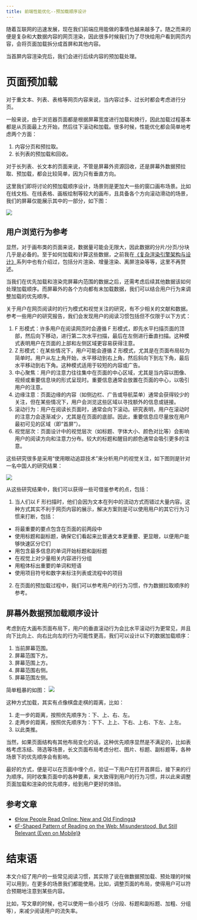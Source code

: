 ```yaml
---
title: 前端性能优化--预加载顺序设计
---
```


随着互联网的迅速发展，现在我们前端应用能做的事情也越来越多了。随之而来的便是复杂和大数据内容的网页渲染，因此很多时候我们为了尽快给用户看到网页内容，会将页面加载拆分成首屏和其他内容。

当首屏内容渲染完后，我们会进行后续内容的预加载处理。

# 页面预加载

对于重文本、列表、表格等网页内容来说，当内容过多、过长时都会考虑进行分页。

一般来说，由于浏览器页面都是根据屏幕宽度进行加载和换行，因此加载过程基本都是从页面最上方开始，然后往下滚动和加载。很多时候，性能优化都会简单地考虑两个方面：

1. 内容分页和预拉取。
2. 长列表的预加载和回收。

对于长列表、长文本的页面来说，不管是屏幕外资源回收，还是屏幕外数据预拉取、预加载，都会比较简单，因为只有垂直方向。

这里我们即将讨论的预加载顺序设计，场景则是更加大一些的窗口画布场景。比如在线文档、在线表格、画板绘制等较大的画布，且具备各个方向滚动滑动的场景，我们的屏幕仅能展示其中的一部分，如下图：

![](https://github-imglib-1255459943.cos.ap-chengdu.myqcloud.com/preload-order-1.jpg)

## 用户浏览行为参考

显然，对于画布类的页面来说，数据量可能会无限大，因此数据的分片/分页/分块几乎是必备的。至于如何加载和计算这些数据，之前我在[《复杂渲染引擎架构与设计》](../render-engine//render-engine-render-and-collect.md)系列中也有介绍过，包括分片渲染、增量渲染、离屏渲染等等，这里不再赘述。

当我们在优先加载和渲染完屏幕内范围的数据之后，还需考虑后续其他数据该如何处理加载顺序。而屏幕外的各个方向都有未加载数据，我们可以结合用户行为来调整加载的优先顺序。

关于用户在网页阅读时的行为模式和视觉关注的研究，有不少相关的文献和数据。参考一些用户的研究报告，我们会发现用户的阅读习惯包括但不仅限于以下方式：

1. F 形模式：许多用户在阅读网页时会遵循 F 形模式，即先水平扫描页面的顶部，然后向下移动，进行第二次水平扫描，最后在左侧进行垂直扫描。这种模式表明用户在页面的上部和左侧区域更容易获得注意。
2. Z 形模式：在某些情况下，用户可能会遵循 Z 形模式，尤其是在页面布局较为简单时。用户从左上角开始，水平移动到右上角，然后斜向下到左下角，最后水平移动到右下角。这种模式适用于较短的内容或广告。
3. 中心聚焦：用户的注意力往往集中在页面的中心区域，尤其是当内容以图像、视频或重要信息块的形式呈现时。重要信息通常会放置在页面的中心，以吸引用户的注意。
4. 边缘注意：页面边缘的内容（如侧边栏、广告或导航菜单）通常会获得较少的关注，但在某些情况下，用户会浏览这些区域以寻找额外的信息或链接。
5. 滚动行为：用户在阅读长页面时，通常会向下滚动。研究表明，用户在滚动时的注意力会逐渐减少，尤其是在页面的底部。因此，重要信息应尽量放在用户最初可见的区域（即“首屏”）。
6. 视觉层次：页面设计中的视觉层次（如标题、字体大小、颜色对比等）会影响用户的阅读方向和注意力分布。较大的标题和醒目的颜色通常会吸引更多的注意。

这些研究很多是采用“使用眼动追踪技术”来分析用户的视觉关注，如下图则是针对一名中国人的研究结果：

![](https://github-imglib-1255459943.cos.ap-chengdu.myqcloud.com/preload-order-2.png)

从这些研究结果中，我们可以获得一些可借鉴参考的点，包括：

1. 当人们以 F 形扫描时，他们会因为文本在列中的流动方式而错过大量内容。这种方式其实不利于网页内容的展示，解决方案则是可以使用用户的其它行为习惯来打断，包括：

- 将最重要的要点包含在页面的前两段中
- 使用标题和副标题，确保它们看起来比普通文本更重要、更显眼，以便用户能够快速区分它们
- 用包含最多信息的单词开始标题和副标题
- 在视觉上对少量相关内容进行分组
- 用粗体标出重要的单词和短语
- 使用项目符号和数字来标注列表或流程中的项目

2. 在页面的预加载过程中，我们可以参考用户的行为习惯，作为数据拉取顺序的参考。

## 屏幕外数据预加载顺序设计

考虑到在大画布页面布局下，用户的垂直滚动行为会比水平滚动行为更常见，并且向下比向上、向右比向左的行为可能性更高，我们可以设计以下的数据加载顺序：

1. 当前屏幕范围。
2. 屏幕范围下方。
3. 屏幕范围上方。
4. 屏幕范围右侧。
5. 屏幕范围左侧。

简单粗暴的如图：
![](https://github-imglib-1255459943.cos.ap-chengdu.myqcloud.com/preload-order-3.jpg)

这种方式加载，其实有点像棋盘走棋的距离，比如：

1. 走一步的距离，按照优先顺序为：下、上、右、左。
2. 走两步的距离，按照优先顺序为：下下、上上、下右、上右、下左、上左。
3. 以此类推。

当然，如果页面结构有其他布局变化的话，这种优先顺序显然是不满足的，比如表格考虑冻结、筛选等场景，长文页面布局考虑分栏、图片、标题、副标题等，各种场景下的优先顺序会有影响。

最好的方式，便是可以在页面中埋个点，验证一下用户在打开首屏后，接下来的行为顺序。同时收集页面中的各种要素，来大致得到用户的行为习惯，并以此来调整页面加载和渲染的优先顺序，给到用户更好的体验。

## 参考文章

- [《How People Read Online: New and Old Findings》](https://www.nngroup.com/articles/how-people-read-online/)
- [《F-Shaped Pattern of Reading on the Web: Misunderstood, But Still Relevant (Even on Mobile)》](https://www.nngroup.com/articles/f-shaped-pattern-reading-web-content/)

# 结束语

本文介绍了用户的一些常见阅读习惯，其实除了说在做数据预加载、预处理的时候可以用到，在更多的场景我们都能使用。比如，调整页面的布局，使得用户可以符合预期地注意到某些内容。

比如，写文章的时候，也可以使用一些小技巧（分段、标题和副标题、加粗、分组等），来减少阅读用户的流失率。
